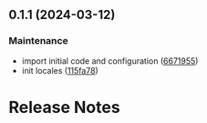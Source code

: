

## 0.1.1 (2024-03-12)


### Maintenance

* import initial code and configuration ([6671955](https://github.com/collective/volto-contents-next/commit/66719555a8e920b5eea55faaab2f9eb0bce22a19))
* init locales ([115fa78](https://github.com/collective/volto-contents-next/commit/115fa78761305a77046d57bd8aca3fef6d0149c7))

# Release Notes

<!-- You should *NOT* be adding new change log entries to this file.
     You should create a file in the news directory instead.
     For helpful instructions, please see:
     https://6.docs.plone.org/contributing/index.html?highlight=towncrier#change-log-entry
-->

<!-- towncrier release notes start -->

